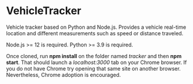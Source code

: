 # VehicleTracker
Vehicle tracker based on Python and Node.js. Provides a vehicle real-time location and different measurements such as speed or distance traveled.

Node.js >= 12 is required.
Python >= 3.9 is required.

Once cloned, run **npm install** on the folder named *tracker* and then **npm start**. That should launch a *localhost:3000* tab on your Chrome browser. If you do not have Chrome try opening that same site on another browser. Nevertheless, Chrome adoption is encouraged.
